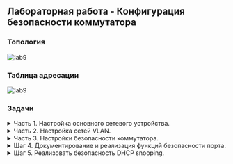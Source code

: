 ## Лабораторная работа - Конфигурация безопасности коммутатора

### Топология

![lab9](https://github.com/elborisova3009/otus-networks/blob/master/labs/lab9/%D0%A1%D0%BA%D1%80%D0%B8%D0%BD%D1%88%D0%BE%D1%82%2005-12-2022%20145310.jpg)

### Таблица адресации
  
![lab9](https://github.com/elborisova3009/otus-networks/blob/master/labs/lab9/%D0%A1%D0%BA%D1%80%D0%B8%D0%BD%D1%88%D0%BE%D1%82%2005-12-2022%20150117.jpg)  
  
###	Задачи

<details><summary> Часть 1. Настройка основного сетевого устройства. </summary>  
  
  Шаг 1. Создам в CPT сеть согласно топологии. 
    
 ![lab9](https://github.com/elborisova3009/otus-networks/blob/master/labs/lab9/%D0%A1%D0%BA%D1%80%D0%B8%D0%BD%D1%88%D0%BE%D1%82%2005-12-2022%20153919-1.jpg)  
  
  Шаг 2. Настрою маршрутизатор R1.  
a.	Загружу следующий конфигурационный скрипт на R1:  
  
   ![lab9](https://github.com/elborisova3009/otus-networks/blob/master/labs/lab9/%D0%A1%D0%BA%D1%80%D0%B8%D0%BD%D1%88%D0%BE%D1%82%2005-12-2022%20164858.jpg)  
    
   ![lab9](https://github.com/elborisova3009/otus-networks/blob/master/labs/lab9/%D0%A1%D0%BA%D1%80%D0%B8%D0%BD%D1%88%D0%BE%D1%82%2005-12-2022%20155823.jpg)    
    
   ![lab9](https://github.com/elborisova3009/otus-networks/blob/master/labs/lab9/%D0%A1%D0%BA%D1%80%D0%B8%D0%BD%D1%88%D0%BE%D1%82%2005-12-2022%20155835.jpg)  
   
b.	Проверю текущую конфигурацию на R1, используя команду `show ip interface brief`  
c.	Отконтролирую, что IP-адресация применена, а соответствующие интерфейсы находятся в состоянии up / up.  
![lab9](https://github.com/elborisova3009/otus-networks/blob/master/labs/lab9/%D0%A1%D0%BA%D1%80%D0%B8%D0%BD%D1%88%D0%BE%D1%82%2005-12-2022%20160222.jpg)  
    
   Шаг 3. Настройка и проверка основных параметров коммутатора.    
a.	Настрою имена хостов для коммутаторов S1 и S2.  
 ![lab9](https://github.com/elborisova3009/otus-networks/blob/master/labs/lab9/%D0%A1%D0%BA%D1%80%D0%B8%D0%BD%D1%88%D0%BE%D1%82%2005-12-2022%20165957.jpg)  
 ![lab9](https://github.com/elborisova3009/otus-networks/blob/master/labs/lab9/%D0%A1%D0%BA%D1%80%D0%B8%D0%BD%D1%88%D0%BE%D1%82%2005-12-2022%20170025.jpg)  
b.	Запрещу нежелательный поиск в DNS.  
c.	Настрою описания интерфейсов для портов, которые используются в S1 и S2.  
d.	Установлю для шлюза по умолчанию (для VLAN управления) значение 192.168.10.1 на обоих коммутаторах.  
     S1:  
![lab9](https://github.com/elborisova3009/otus-networks/blob/master/labs/lab9/%D0%A1%D0%BA%D1%80%D0%B8%D0%BD%D1%88%D0%BE%D1%82%2005-12-2022%20172940.jpg)  
![lab9](https://github.com/elborisova3009/otus-networks/blob/master/labs/lab9/%D0%A1%D0%BA%D1%80%D0%B8%D0%BD%D1%88%D0%BE%D1%82%2005-12-2022%20173005.jpg)  
     S2:  
![lab9](https://github.com/elborisova3009/otus-networks/blob/master/labs/lab9/%D0%A1%D0%BA%D1%80%D0%B8%D0%BD%D1%88%D0%BE%D1%82%2005-12-2022%20173156.jpg)  
![lab9](https://github.com/elborisova3009/otus-networks/blob/master/labs/lab9/%D0%A1%D0%BA%D1%80%D0%B8%D0%BD%D1%88%D0%BE%D1%82%2005-12-2022%20173128.jpg)  

 </details> 
  
  <details><summary> Часть 2. Настройка сетей VLAN.</summary>  
  
a. Сконфигрурирую (добавлю) VLAN 10 на S1 и S2 и назову его Management.  
![lab9](https://github.com/elborisova3009/otus-networks/blob/master/labs/lab9/%D0%A1%D0%BA%D1%80%D0%B8%D0%BD%D1%88%D0%BE%D1%82%2006-12-2022%20143733.jpg)  
![lab9](https://github.com/elborisova3009/otus-networks/blob/master/labs/lab9/%D0%A1%D0%BA%D1%80%D0%B8%D0%BD%D1%88%D0%BE%D1%82%2006-12-2022%20143835.jpg)  
  
b. Сконфигурирую SVI для VLAN 10.  
![lab9](https://github.com/elborisova3009/otus-networks/blob/master/labs/lab9/%D0%A1%D0%BA%D1%80%D0%B8%D0%BD%D1%88%D0%BE%D1%82%2006-12-2022%20144911.jpg)  
![lab9](https://github.com/elborisova3009/otus-networks/blob/master/labs/lab9/%D0%A1%D0%BA%D1%80%D0%B8%D0%BD%D1%88%D0%BE%D1%82%2006-12-2022%20145006.jpg)  
  
c. На двух коммутатолрах настрою: VLAN 333 с именем Native, VLAN 999 с именем ParkingLot.  
![lab9](https://github.com/elborisova3009/otus-networks/blob/master/labs/lab9/%D0%A1%D0%BA%D1%80%D0%B8%D0%BD%D1%88%D0%BE%D1%82%2006-12-2022%20145155.jpg)  
![lab9](https://github.com/elborisova3009/otus-networks/blob/master/labs/lab9/%D0%A1%D0%BA%D1%80%D0%B8%D0%BD%D1%88%D0%BE%D1%82%2006-12-2022%20145304.jpg)  
  
</details> 

 <details><summary> Часть 3. Настройки безопасности коммутатора.</summary>  
Шаг 1. Релизация магистральных соединений 802.1Q.  

a.	Настрою все магистральные порты Fa0/1 на обоих коммутаторах для использования VLAN 333 в качестве native VLAN.  
  
![lab9](https://github.com/elborisova3009/otus-networks/blob/master/labs/lab9/%D0%A1%D0%BA%D1%80%D0%B8%D0%BD%D1%88%D0%BE%D1%82%2006-12-2022%20151344.jpg)  
![lab9](https://github.com/elborisova3009/otus-networks/blob/master/labs/lab9/%D0%A1%D0%BA%D1%80%D0%B8%D0%BD%D1%88%D0%BE%D1%82%2006-12-2022%20151508.jpg)  
 
b.	Убедитесь, что режим транкинга успешно настроен на всех коммутаторах.  
![lab9](https://github.com/elborisova3009/otus-networks/blob/master/labs/lab9/%D0%A1%D0%BA%D1%80%D0%B8%D0%BD%D1%88%D0%BE%D1%82%2006-12-2022%20151757.jpg)  
  
c.	Отключу согласование DTP F0/1 на S1 и S2.  
![lab9](https://github.com/elborisova3009/otus-networks/blob/master/labs/lab9/%D0%A1%D0%BA%D1%80%D0%B8%D0%BD%D1%88%D0%BE%D1%82%2006-12-2022%20160642.jpg)  
![lab9](https://github.com/elborisova3009/otus-networks/blob/master/labs/lab9/%D0%A1%D0%BA%D1%80%D0%B8%D0%BD%D1%88%D0%BE%D1%82%2006-12-2022%20160807.jpg) 
  
d.	Проверю с помощью команды  `show interfaces `:    
![lab9](https://github.com/elborisova3009/otus-networks/blob/master/labs/lab9/%D0%A1%D0%BA%D1%80%D0%B8%D0%BD%D1%88%D0%BE%D1%82%2006-12-2022%20160657.jpg)  
![lab9](https://github.com/elborisova3009/otus-networks/blob/master/labs/lab9/%D0%A1%D0%BA%D1%80%D0%B8%D0%BD%D1%88%D0%BE%D1%82%2006-12-2022%20160817.jpg)   
 
  Шаг 2. Настройка портов доступа.  
a.	На S1 настрою F0/5 и F0/6 в качестве портов доступа и свяжу их с VLAN 10.  
![lab9](https://github.com/elborisova3009/otus-networks/blob/master/labs/lab9/%D0%A1%D0%BA%D1%80%D0%B8%D0%BD%D1%88%D0%BE%D1%82%2006-12-2022%20161823.jpg)  
  
b.	На S2 настрою порт доступа Fa0/18 и свяжу его с VLAN 10.  
![lab9](https://github.com/elborisova3009/otus-networks/blob/master/labs/lab9/%D0%A1%D0%BA%D1%80%D0%B8%D0%BD%D1%88%D0%BE%D1%82%2006-12-2022%20161907.jpg)  
  
  Шаг 3. Безопасность неиспользуемых портов коммутатора.   
a.	На S1 и S2 перемещу неиспользуемые порты из VLAN 1 во VLAN 999 и отключу неиспользуемые порты.  
![lab9](https://github.com/elborisova3009/otus-networks/blob/master/labs/lab9/%D0%A1%D0%BA%D1%80%D0%B8%D0%BD%D1%88%D0%BE%D1%82%2006-12-2022%20162445.jpg)  
![lab9](https://github.com/elborisova3009/otus-networks/blob/master/labs/lab9/%D0%A1%D0%BA%D1%80%D0%B8%D0%BD%D1%88%D0%BE%D1%82%2006-12-2022%20162535.jpg)  
 
b.	Проверю, что неиспользуемые порты отключены и связаны с VLAN 999, применив команду `show interfaces status`.  
![lab9](https://github.com/elborisova3009/otus-networks/blob/master/labs/lab9/%D0%A1%D0%BA%D1%80%D0%B8%D0%BD%D1%88%D0%BE%D1%82%2006-12-2022%20163003.jpg)  
![lab9](https://github.com/elborisova3009/otus-networks/blob/master/labs/lab9/%D0%A1%D0%BA%D1%80%D0%B8%D0%BD%D1%88%D0%BE%D1%82%2006-12-2022%20163027.jpg)  
  
</details> 

<details><summary> Шаг 4. Документирование и реализация функций безопасности порта. </summary>  
Интерфейсы F0/6 на S1 и F0/18 на S2 настроены, как порты доступа.  

На этом шаге я также настрою безопасность портов на этих двух портах доступа.  
  
a.	На S1 введу команду `show port-security interface f0/6` для отображения настроек по умолчанию безопасности порта для интерфейса F0/6.  
Вывод команды:  
![lab9](https://github.com/elborisova3009/otus-networks/blob/master/labs/lab9/%D0%A1%D0%BA%D1%80%D0%B8%D0%BD%D1%88%D0%BE%D1%82%2006-12-2022%20163636.jpg)  
Запишу свои ответы в таблице ниже.  
![lab9](https://github.com/elborisova3009/otus-networks/blob/master/labs/lab9/%D0%A1%D0%BA%D1%80%D0%B8%D0%BD%D1%88%D0%BE%D1%82%2006-12-2022%20163945.jpg)  
  
b.	На S1 включу защиту порта на F0/6 со следующими настройками:    
![lab9](https://github.com/elborisova3009/otus-networks/blob/master/labs/lab9/%D0%A1%D0%BA%D1%80%D0%B8%D0%BD%D1%88%D0%BE%D1%82%2006-12-2022%20164608.jpg)  
CPT имеет ограничения функционала.  
![lab9](https://github.com/elborisova3009/otus-networks/blob/master/labs/lab9/%D0%A1%D0%BA%D1%80%D0%B8%D0%BD%D1%88%D0%BE%D1%82%2006-12-2022%20164729.jpg)  
  
c.	Отображу примененные настройки безопасности порта для интерфейса F0/6.  
![lab9](https://github.com/elborisova3009/otus-networks/blob/master/labs/lab9/%D0%A1%D0%BA%D1%80%D0%B8%D0%BD%D1%88%D0%BE%D1%82%2006-12-2022%20165337.jpg)  
![lab9](https://github.com/elborisova3009/otus-networks/blob/master/labs/lab9/%D0%A1%D0%BA%D1%80%D0%B8%D0%BD%D1%88%D0%BE%D1%82%2006-12-2022%20170136.jpg)  
  
d.	На S2 включу защиту порта на F0/18.    
Настрою каждый активный порт доступа, чтобы он автоматически добавлял адреса МАС, изученные на этом порту, в текущую конфигурацию.  
e.	На S2 настрою следующие параметры безопасности порта F/18:  
![lab9](https://github.com/elborisova3009/otus-networks/blob/master/labs/lab9/%D0%A1%D0%BA%D1%80%D0%B8%D0%BD%D1%88%D0%BE%D1%82%2006-12-2022%20171543-1.jpg)  
f.	На S2 проверю функции безопасности порта F0/18.  
![lab9](https://github.com/elborisova3009/otus-networks/blob/master/labs/lab9/%D0%A1%D0%BA%D1%80%D0%B8%D0%BD%D1%88%D0%BE%D1%82%2006-12-2022%20171016.jpg)  
![lab9](https://github.com/elborisova3009/otus-networks/blob/master/labs/lab9/%D0%A1%D0%BA%D1%80%D0%B8%D0%BD%D1%88%D0%BE%D1%82%2006-12-2022%20171233.jpg)  
 
</details> 
  
<details><summary> Шаг 5. Реализовать безопасность DHCP snooping. </summary>  

На S2:  
a.  Включу DHCP snooping и настрою DHCP snooping во VLAN 10.  
b.	Настрою магистральные порты, как доверенные порты.  
c.	Ограничу ненадежный порт Fa0/18 пятью DHCP-пакетами в секунду.  
d.	Проверю DHCP Snooping.  
  
</details> 
